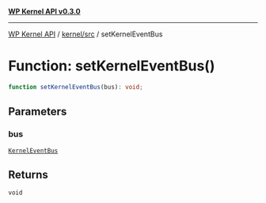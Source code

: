 [**WP Kernel API v0.3.0**](../../../README.md)

---

[WP Kernel API](../../../README.md) / [kernel/src](../README.md) / setKernelEventBus

# Function: setKernelEventBus()

```ts
function setKernelEventBus(bus): void;
```

## Parameters

### bus

[`KernelEventBus`](../classes/KernelEventBus.md)

## Returns

`void`
